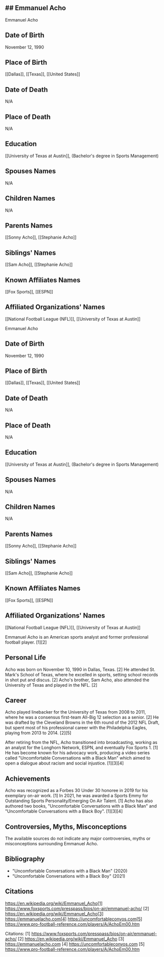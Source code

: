 ## ## Emmanuel Acho

Emmanuel Acho

## Date of Birth
November 12, 1990

## Place of Birth
[[Dallas]], [[Texas]], [[United States]]

## Date of Death
N/A

## Place of Death
N/A

## Education
[[University of Texas at Austin]], (Bachelor's degree in Sports Management)

## Spouses Names
N/A

## Children Names
N/A

## Parents Names
[[Sonny Acho]], [[Stephanie Acho]]

## Siblings' Names
[[Sam Acho]], [[Stephanie Acho]]

## Known Affiliates Names
[[Fox Sports]], [[ESPN]]

## Affiliated Organizations' Names
[[National Football League (NFL)]], [[University of Texas at Austin]]

Emmanuel Acho

## Date of Birth
November 12, 1990

## Place of Birth
[[Dallas]], [[Texas]], [[United States]]

## Date of Death
N/A

## Place of Death
N/A

## Education
[[University of Texas at Austin]], (Bachelor's degree in Sports Management)

## Spouses Names
N/A

## Children Names
N/A

## Parents Names
[[Sonny Acho]], [[Stephanie Acho]]

## Siblings' Names
[[Sam Acho]], [[Stephanie Acho]]

## Known Affiliates Names
[[Fox Sports]], [[ESPN]]

## Affiliated Organizations' Names
[[National Football League (NFL)]], [[University of Texas at Austin]]

Emmanuel Acho is an American sports analyst and former professional football player. [1][2]

## Personal Life
Acho was born on November 10, 1990 in Dallas, Texas. [2] He attended St. Mark's School of Texas, where he excelled in sports, setting school records in shot put and discus. [2] Acho's brother, Sam Acho, also attended the University of Texas and played in the NFL. [2]

## Career
Acho played linebacker for the University of Texas from 2008 to 2011, where he was a consensus first-team All-Big 12 selection as a senior. [2] He was drafted by the Cleveland Browns in the 6th round of the 2012 NFL Draft, but spent most of his professional career with the Philadelphia Eagles, playing from 2013 to 2014. [2][5]

After retiring from the NFL, Acho transitioned into broadcasting, working as an analyst for the Longhorn Network, ESPN, and eventually Fox Sports 1. [1] He has become known for his advocacy work, producing a video series called "Uncomfortable Conversations with a Black Man" which aimed to open a dialogue about racism and social injustice. [1][3][4]

## Achievements
Acho was recognized as a Forbes 30 Under 30 honoree in 2019 for his exemplary on-air work. [1] In 2021, he was awarded a Sports Emmy for Outstanding Sports Personality/Emerging On Air Talent. [1] Acho has also authored two books, "Uncomfortable Conversations with a Black Man" and "Uncomfortable Conversations with a Black Boy". [1][3][4]

## Controversies, Myths, Misconceptions
The available sources do not indicate any major controversies, myths or misconceptions surrounding Emmanuel Acho.

## Bibliography
- "Uncomfortable Conversations with a Black Man" (2020)
- "Uncomfortable Conversations with a Black Boy" (2021)

## Citations 
https://en.wikipedia.org/wiki/Emmanuel_Acho[1] https://www.foxsports.com/presspass/bios/on-air/emmanuel-acho/
[2] https://en.wikipedia.org/wiki/Emmanuel_Acho[3] https://emmanuelacho.com[4] https://uncomfortableconvos.com[5] https://www.pro-football-reference.com/players/A/AchoEm00.htm

Citations:
[1] https://www.foxsports.com/presspass/bios/on-air/emmanuel-acho/
[2] https://en.wikipedia.org/wiki/Emmanuel_Acho
[3] https://emmanuelacho.com
[4] https://uncomfortableconvos.com
[5] https://www.pro-football-reference.com/players/A/AchoEm00.htm